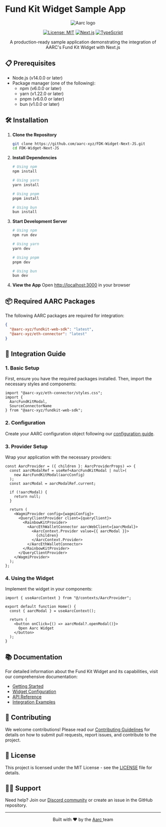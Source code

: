 # Fund Kit Widget Sample App

<div align="center">

![Aarc logo](https://docs.aarc.xyz/~gitbook/image?url=https%3A%2F%2F2121962569-files.gitbook.io%2F%7E%2Ffiles%2Fv0%2Fb%2Fgitbook-x-prod.appspot.com%2Fo%2Fspaces%252FfkVTcYLDkf0mcGW9zUvc%252Ficon%252FXtUcMbVRcCfcJqlZizrq%252F1.png%3Falt%3Dmedia%26token%3De011d1c3-bb05-417f-82ac-273ca8e40dd5&width=32&dpr=1&quality=100&sign=949106d8&sv=2)

[![License: MIT](https://img.shields.io/badge/License-MIT-yellow.svg)](https://opensource.org/licenses/MIT)
[![Next.js](https://img.shields.io/badge/Next.js-13.0+-black)](https://nextjs.org/)
[![TypeScript](https://img.shields.io/badge/TypeScript-5.0+-blue)](https://www.typescriptlang.org/)

A production-ready sample application demonstrating the integration of AARC's Fund Kit Widget with Next.js
</div>

## 📋 Prerequisites

- Node.js (v14.0.0 or later)
- Package manager (one of the following):
  - npm (v6.0.0 or later)
  - yarn (v1.22.0 or later)
  - pnpm (v6.0.0 or later)
  - bun (v1.0.0 or later)

## 🛠 Installation

1. **Clone the Repository**
   ```bash
   git clone https://github.com/aarc-xyz/FDK-Widget-Next-JS.git
   cd FDK-Widget-Next-JS
   ```

2. **Install Dependencies**
   ```bash
   # Using npm
   npm install

   # Using yarn
   yarn install

   # Using pnpm
   pnpm install

   # Using bun
   bun install
   ```

3. **Start Development Server**
   ```bash
   # Using npm
   npm run dev

   # Using yarn
   yarn dev

   # Using pnpm
   pnpm dev

   # Using bun
   bun dev
   ```

4. **View the App**
   Open [http://localhost:3000](http://localhost:3000) in your browser

## 📦 Required AARC Packages

The following AARC packages are required for integration:

```json
{
  "@aarc-xyz/fundkit-web-sdk": "latest",
  "@aarc-xyz/eth-connector": "latest"
}
```

## 🔧 Integration Guide

### 1. Basic Setup

First, ensure you have the required packages installed. Then, import the necessary styles and components:

```tsx
import "@aarc-xyz/eth-connector/styles.css";
import {
  AarcFundKitModal,
  SourceConnectorName
} from "@aarc-xyz/fundkit-web-sdk";
```

### 2. Configuration

Create your AARC configuration object following our [configuration guide](https://docs.aarc.xyz/developer-docs/fund-kit/fund-kit-widget/config).

### 3. Provider Setup

Wrap your application with the necessary providers:

```tsx
const AarcProvider = ({ children }: AarcProviderProps) => {
  const aarcModalRef = useRef<AarcFundKitModal | null>(
    new AarcFundKitModal(aarcConfig)
  );
  const aarcModal = aarcModalRef.current;

  if (!aarcModal) {
    return null;
  }

  return (
    <WagmiProvider config={wagmiConfig}>
      <QueryClientProvider client={queryClient}>
        <RainbowKitProvider>
          <AarcEthWalletConnector aarcWebClient={aarcModal}>
            <AarcContext.Provider value={{ aarcModal }}>
              {children}
            </AarcContext.Provider>
          </AarcEthWalletConnector>
        </RainbowKitProvider>
      </QueryClientProvider>
    </WagmiProvider>
  );
};
```

### 4. Using the Widget

Implement the widget in your components:

```tsx
import { useAarcContext } from "@/contexts/AarcProvider";

export default function Home() {
  const { aarcModal } = useAarcContext();

  return (
    <button onClick={() => aarcModal?.openModal()}>
      Open Aarc Widget
    </button>
  );
}
```

## 📚 Documentation

For detailed information about the Fund Kit Widget and its capabilities, visit our comprehensive documentation:

- [Getting Started](https://docs.aarc.xyz/developer-docs/developers/widget)
- [Widget Configuration](https://docs.aarc.xyz/developer-docs/fund-kit/fund-kit-widget/config)
- [API Reference](https://docs.aarc.xyz/developer-docs/fund-kit/fund-kit-widget/api-reference)
- [Integration Examples](https://docs.aarc.xyz/developer-docs/developers/cookbook)

## 🤝 Contributing

We welcome contributions! Please read our [Contributing Guidelines](CONTRIBUTING.md) for details on how to submit pull requests, report issues, and contribute to the project.

## 📄 License

This project is licensed under the MIT License - see the [LICENSE](LICENSE) file for details.

## 🙋‍♂️ Support

Need help? Join our [Discord community](https://discord.com/invite/XubvAjtpM7) or create an issue in the GitHub repository.

---

<div align="center">
Built with ❤️ by the <a href="https://aarc.xyz/"> Aarc </a> team
</div>
